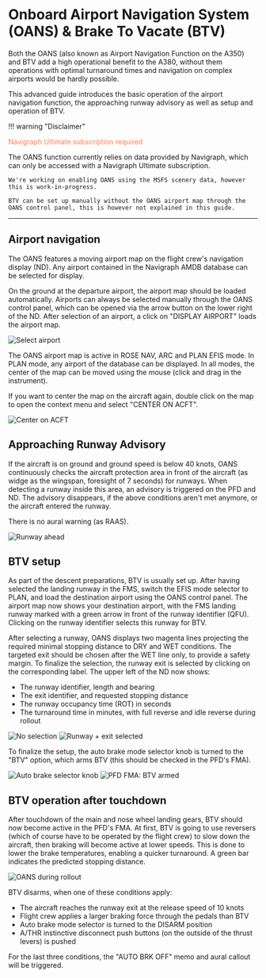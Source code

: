 # Onboard Airport Navigation System (OANS) & Brake To Vacate (BTV)

Both the OANS (also known as Airport Navigation Function on the A350) and BTV add a high operational benefit to the A380,
without them operations with optimal turnaround times and navigation on complex airports would be hardly possible.

This advanced guide introduces the basic operation of the airport navigation function, the approaching runway advisory as
well as setup and operation of BTV.

!!! warning "Disclaimer"
    <p style="color:coral;">Navigraph Ultimate subscription required</p>
    The OANS function currently relies on data provided by Navigraph, which can only be accessed with a Navigraph Ultimate
    subscription.

    We're working on enabling OANS using the MSFS scenery data, however this is work-in-progress.

    BTV can be set up manually without the OANS airport map through the OANS control panel, this is however not explained in this guide.

---

## Airport navigation

The OANS features a moving airport map on the flight crew's navigation display (ND). Any airport contained in the Navigraph
AMDB database can be selected for display.

On the ground at the departure airport, the airport map should be loaded automatically.
Airports can always be selected manually through the OANS control panel, which can be opened via the arrow button on the lower
right of the ND. After selection of an airport, a click on "DISPLAY AIRPORT" loads the airport map.

![Select airport](../assets/advanced-guides/oans-btv/oans-cp-select-airport.png)

The OANS airport map is active in ROSE NAV, ARC and PLAN EFIS mode. In PLAN mode, any airport of the database can be displayed.
In all modes, the center of the map can be moved using the mouse (click and drag in the instrument).

If you want to center the map on the aircraft again, double click on the map to open the context menu and select "CENTER ON ACFT".

![Center on ACFT](../assets/advanced-guides/oans-btv/oans-center-on-acft.png)

## Approaching Runway Advisory

If the aircraft is on ground and ground speed is below 40 knots, OANS continuously checks the aircraft protection area
in front of the aircraft (as widge as the wingspan, foresight of 7 seconds) for runways. When detecting a runway inside this
area, an advisory is triggered on the PFD and ND. The advisory disappears, if the above conditions aren't met anymore, or
the aircraft entered the runway.

There is no aural warning (as RAAS).

![Runway ahead](../assets/advanced-guides/oans-btv/oans-runway-ahead.png)

## BTV setup

As part of the descent preparations, BTV is usually set up. After having selected the landing runway in the FMS, switch
the EFIS mode selector to PLAN, and load the destination airport using the OANS control panel. The airport map now shows
your destination airport, with the FMS landing runway marked with a green arrow in front of the runway identifier (QFU).
Clicking on the runway identifier selects this runway for BTV.

After selecting a runway, OANS displays two magenta lines projecting the required minimal stopping distance to DRY and WET
conditions. The targeted exit should be chosen after the WET line only, to provide a safety margin. To finalize the
selection, the runway exit is selected by clicking on the corresponding label.
The upper left of the ND now shows:

- The runway identifier, length and bearing
- The exit identifier, and requested stopping distance
- The runway occupancy time (ROT) in seconds
- The turnaround time in minutes, with full reverse and idle reverse during rollout

![No selection](../assets/advanced-guides/oans-btv/btv-setup-no-selection.png)
![Runway + exit selected](../assets/advanced-guides/oans-btv/btv-setup-selected.png)

To finalize the setup, the auto brake mode selector knob is turned to the "BTV" option, which arms BTV (this should be
checked in the PFD's FMA).

![Auto brake selector knob](../assets/advanced-guides/oans-btv/btv-abrk-selector.png)
![PFD FMA: BTV armed](../assets/advanced-guides/oans-btv/pfd-btv-armed.png)

## BTV operation after touchdown

After touchdown of the main and nose wheel landing gears, BTV should now become active in the PFD's FMA. At first, BTV is
going to use reversers (which of course have to be operated by the flight crew) to slow down the aircraft, then braking
will become active at lower speeds. This is done to lower the brake temperatures, enabling a quicker turnaround.
A green bar indicates the predicted stopping distance.

![OANS during rollout](../assets/advanced-guides/oans-btv/btv-active-stopbar.png)

BTV disarms, when one of these conditions apply:

- The aircraft reaches the runway exit at the release speed of 10 knots
- Flight crew applies a larger braking force through the pedals than BTV
- Auto brake mode selector is turned to the DISARM position
- A/THR instinctive disconnect push buttons (on the outside of the thrust levers) is pushed

For the last three conditions, the "AUTO BRK OFF" memo and aural callout will be triggered.
